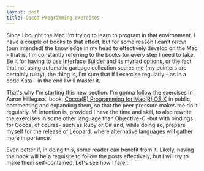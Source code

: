 ```yaml
---
layout: post
title: Cocoa Programming exercises
---
```


Since I bought the Mac I'm trying to learn to program in that environment. I have a couple of books to that effect, but for some reason I can't *retain* (pun intended) the knowledge in my head to effectively develop on the Mac - that is, I'm constantly referring to the books for every step I need to take. Be it for having to use Interface Builder and its myriad options, or the fact that not using automatic garbage collection scares me (my pointers are certainly rusty), the thing is, I'm sure that if I exercise regularly - as in a code Kata - in the end I will master it.

That's why I'm starting this new section. I'm gonna follow the exercises in Aaron Hillegass' book, <a href="http://www.amazon.com/gp/product/0321213149?ie=UTF8&tag=victorweb-20&linkCode=as2&camp=1789&creative=9325&creativeASIN=0321213149">Cocoa(R) Programming for Mac(R) OS X</a><img src="http://www.assoc-amazon.com/e/ir?t=victorweb-20&l=as2&o=1&a=0321213149" width="1" height="1" border="0" alt="" style="border:none !important; margin:0px !important;" /> in public, commenting and expanding them, so that the peer pressure makes me do it regularly. Mi intention is, provided I have the time and skill, to also rewrite the exercises in some other language than Objective-C -but with bindings for Cocoa, of course- such as Ruby or C# and, while doing so, prepare myself for the release of Leopard, where alternative languages will gather more importance.

Even better if, in doing this, some reader can benefit from it. Likely, having the book will be a requisite to follow the posts effectively, but I will try to make them self-contained. Let's see how I fare...
